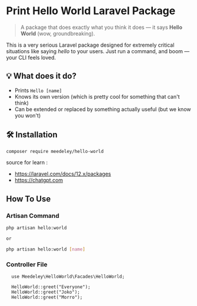 # Print Hello World Laravel Package

> A package that does exactly what you think it does — it says **Hello World** (wow, groundbreaking).

This is a very serious Laravel package designed for extremely critical situations like saying _hello_ to your users. Just run a command, and boom — your CLI feels loved.

## 💡 What does it do?

- Prints `Hello [name]`
- Knows its own version (which is pretty cool for something that can't think)
- Can be extended or replaced by something actually useful (but we know you won't)

## 🛠️ Installation

```bash
composer require meedeley/hello-world
```

source for learn :
- https://laravel.com/docs/12.x/packages
- https://chatgpt.com

## How To Use
### Artisan Command
```bash
php artisan hello:world

or

php artisan hello:world [name]
```

### Controller File
```
  use Meedeley\HelloWorld\Facades\HelloWorld;

  HelloWorld::greet("Everyone");
  HelloWorld::greet("Joko");
  HelloWorld::greet("Morro");

```
